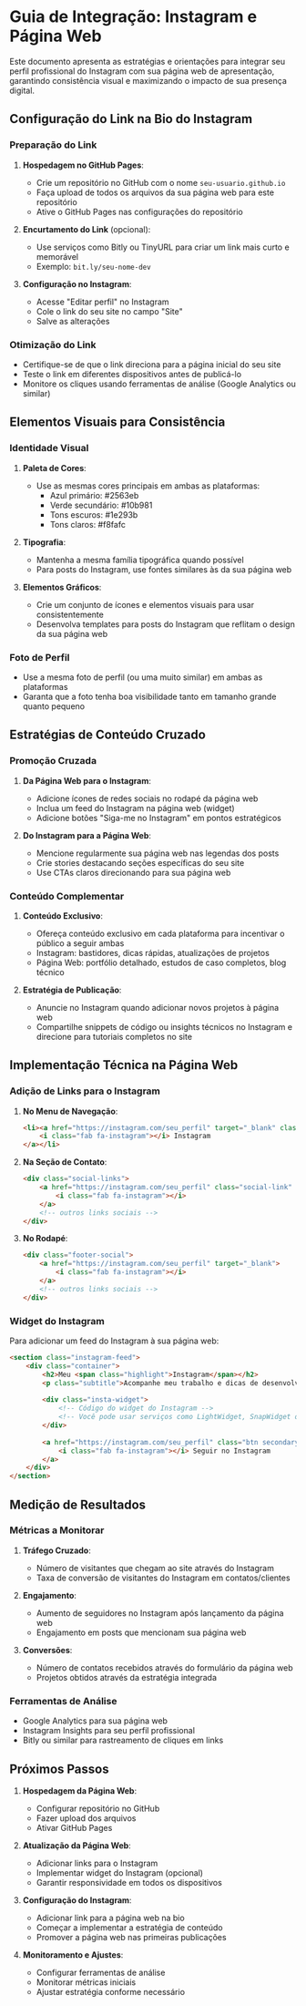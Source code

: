 # Guia de Integração: Instagram e Página Web

Este documento apresenta as estratégias e orientações para integrar seu perfil profissional do Instagram com sua página web de apresentação, garantindo consistência visual e maximizando o impacto de sua presença digital.

## Configuração do Link na Bio do Instagram

### Preparação do Link
1. **Hospedagem no GitHub Pages**:
   - Crie um repositório no GitHub com o nome `seu-usuario.github.io`
   - Faça upload de todos os arquivos da sua página web para este repositório
   - Ative o GitHub Pages nas configurações do repositório

2. **Encurtamento do Link** (opcional):
   - Use serviços como Bitly ou TinyURL para criar um link mais curto e memorável
   - Exemplo: `bit.ly/seu-nome-dev`

3. **Configuração no Instagram**:
   - Acesse "Editar perfil" no Instagram
   - Cole o link do seu site no campo "Site"
   - Salve as alterações

### Otimização do Link
- Certifique-se de que o link direciona para a página inicial do seu site
- Teste o link em diferentes dispositivos antes de publicá-lo
- Monitore os cliques usando ferramentas de análise (Google Analytics ou similar)

## Elementos Visuais para Consistência

### Identidade Visual
1. **Paleta de Cores**:
   - Use as mesmas cores principais em ambas as plataformas:
     - Azul primário: #2563eb
     - Verde secundário: #10b981
     - Tons escuros: #1e293b
     - Tons claros: #f8fafc

2. **Tipografia**:
   - Mantenha a mesma família tipográfica quando possível
   - Para posts do Instagram, use fontes similares às da sua página web

3. **Elementos Gráficos**:
   - Crie um conjunto de ícones e elementos visuais para usar consistentemente
   - Desenvolva templates para posts do Instagram que reflitam o design da sua página web

### Foto de Perfil
- Use a mesma foto de perfil (ou uma muito similar) em ambas as plataformas
- Garanta que a foto tenha boa visibilidade tanto em tamanho grande quanto pequeno

## Estratégias de Conteúdo Cruzado

### Promoção Cruzada
1. **Da Página Web para o Instagram**:
   - Adicione ícones de redes sociais no rodapé da página web
   - Inclua um feed do Instagram na página web (widget)
   - Adicione botões "Siga-me no Instagram" em pontos estratégicos

2. **Do Instagram para a Página Web**:
   - Mencione regularmente sua página web nas legendas dos posts
   - Crie stories destacando seções específicas do seu site
   - Use CTAs claros direcionando para sua página web

### Conteúdo Complementar
1. **Conteúdo Exclusivo**:
   - Ofereça conteúdo exclusivo em cada plataforma para incentivar o público a seguir ambas
   - Instagram: bastidores, dicas rápidas, atualizações de projetos
   - Página Web: portfólio detalhado, estudos de caso completos, blog técnico

2. **Estratégia de Publicação**:
   - Anuncie no Instagram quando adicionar novos projetos à página web
   - Compartilhe snippets de código ou insights técnicos no Instagram e direcione para tutoriais completos no site

## Implementação Técnica na Página Web

### Adição de Links para o Instagram
1. **No Menu de Navegação**:
   ```html
   <li><a href="https://instagram.com/seu_perfil" target="_blank" class="nav-link">
       <i class="fab fa-instagram"></i> Instagram
   </a></li>
   ```

2. **Na Seção de Contato**:
   ```html
   <div class="social-links">
       <a href="https://instagram.com/seu_perfil" class="social-link" title="Instagram">
           <i class="fab fa-instagram"></i>
       </a>
       <!-- outros links sociais -->
   </div>
   ```

3. **No Rodapé**:
   ```html
   <div class="footer-social">
       <a href="https://instagram.com/seu_perfil" target="_blank">
           <i class="fab fa-instagram"></i>
       </a>
       <!-- outros links sociais -->
   </div>
   ```

### Widget do Instagram
Para adicionar um feed do Instagram à sua página web:

```html
<section class="instagram-feed">
    <div class="container">
        <h2>Meu <span class="highlight">Instagram</span></h2>
        <p class="subtitle">Acompanhe meu trabalho e dicas de desenvolvimento</p>
        
        <div class="insta-widget">
            <!-- Código do widget do Instagram -->
            <!-- Você pode usar serviços como LightWidget, SnapWidget ou Curator.io -->
        </div>
        
        <a href="https://instagram.com/seu_perfil" class="btn secondary">
            <i class="fab fa-instagram"></i> Seguir no Instagram
        </a>
    </div>
</section>
```

## Medição de Resultados

### Métricas a Monitorar
1. **Tráfego Cruzado**:
   - Número de visitantes que chegam ao site através do Instagram
   - Taxa de conversão de visitantes do Instagram em contatos/clientes

2. **Engajamento**:
   - Aumento de seguidores no Instagram após lançamento da página web
   - Engajamento em posts que mencionam sua página web

3. **Conversões**:
   - Número de contatos recebidos através do formulário da página web
   - Projetos obtidos através da estratégia integrada

### Ferramentas de Análise
- Google Analytics para sua página web
- Instagram Insights para seu perfil profissional
- Bitly ou similar para rastreamento de cliques em links

## Próximos Passos

1. **Hospedagem da Página Web**:
   - Configurar repositório no GitHub
   - Fazer upload dos arquivos
   - Ativar GitHub Pages

2. **Atualização da Página Web**:
   - Adicionar links para o Instagram
   - Implementar widget do Instagram (opcional)
   - Garantir responsividade em todos os dispositivos

3. **Configuração do Instagram**:
   - Adicionar link para a página web na bio
   - Começar a implementar a estratégia de conteúdo
   - Promover a página web nas primeiras publicações

4. **Monitoramento e Ajustes**:
   - Configurar ferramentas de análise
   - Monitorar métricas iniciais
   - Ajustar estratégia conforme necessário

